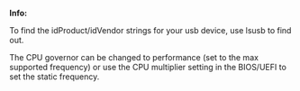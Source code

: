 **Info:**

To find the idProduct/idVendor strings for your usb device, use lsusb to find out.

The CPU governor can be changed to performance (set to the max supported frequency) or use the CPU multiplier setting in the BIOS/UEFI to set the static frequency.
